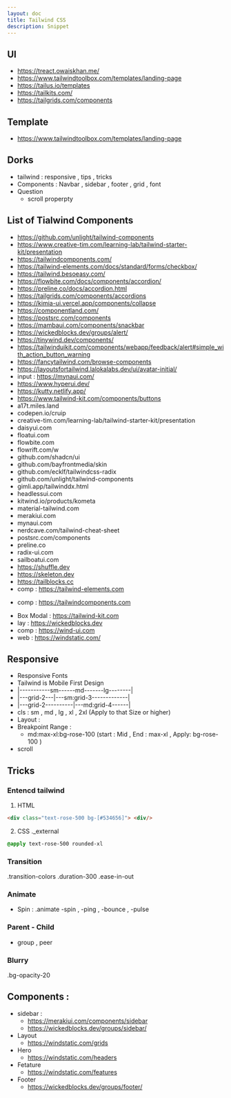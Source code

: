 ```yaml
---
layout: doc
title: Tailwind CSS
description: Snippet
---
```


## UI
- https://treact.owaiskhan.me/
- https://www.tailwindtoolbox.com/templates/landing-page
- https://tailus.io/templates
- https://tailkits.com/
- https://tailgrids.com/components

## Template
- https://www.tailwindtoolbox.com/templates/landing-page

## Dorks
- tailwind : responsive , tips , tricks 
- Components : Navbar , sidebar , footer , grid , font
- Question
    - scroll properpty

## List of Tialwind Components
- https://github.com/unlight/tailwind-components
- https://www.creative-tim.com/learning-lab/tailwind-starter-kit/presentation
- https://tailwindcomponents.com/
- https://tailwind-elements.com/docs/standard/forms/checkbox/
- https://tailwind.besoeasy.com/
- https://flowbite.com/docs/components/accordion/
- https://preline.co/docs/accordion.html
- https://tailgrids.com/components/accordions
- https://kimia-ui.vercel.app/components/collapse
- https://componentland.com/
- https://postsrc.com/components
- https://mambaui.com/components/snackbar
- https://wickedblocks.dev/groups/alert/
- https://tinywind.dev/components/
- https://tailwinduikit.com/components/webapp/feedback/alert#simple_with_action_button_warning
- https://fancytailwind.com/browse-components
- https://layoutsfortailwind.lalokalabs.dev/ui/avatar-initial/
- input : https://mynaui.com/
- https://www.hyperui.dev/
- https://kutty.netlify.app/
- https://www.tailwind-kit.com/components/buttons
- a17t.miles.land
- codepen.io/cruip
- creative-tim.com/learning-lab/tailwind-starter-kit/presentation
- daisyui.com
- floatui.com
- flowbite.com
- flowrift.com/w
- github.com/shadcn/ui
- github.com/bayfrontmedia/skin
- github.com/ecklf/tailwindcss-radix
- github.com/unlight/tailwind-components
- gimli.app/tailwinddx.html
- headlessui.com
- kitwind.io/products/kometa
- material-tailwind.com
- merakiui.com
- mynaui.com
- nerdcave.com/tailwind-cheat-sheet
- postsrc.com/components
- preline.co
- radix-ui.com
- sailboatui.com
- https://shuffle.dev
- https://skeleton.dev
- https://tailblocks.cc
- comp : https://tailwind-elements.com
<!-- - https://tailwindawesome.com -->
- comp : https://tailwindcomponents.com
<!-- - https://tailwinduikit.com -->
- Box Modal : https://tailwind-kit.com
- lay : https://wickedblocks.dev
- comp : https://wind-ui.com
- web : https://windstatic.com/


## Responsive
- Responsive Fonts
- Tailwind is Mobile First Design
- |-----------sm------md-------lg--------|
- |---grid-2---|---sm:grid-3-------------|
- |---grid-2----------|---md:grid-4------|
- cls : sm , md , lg , xl , 2xl  (Apply to that Size or higher)
- Layout : 
- Breakpoint Range : 
    - md:max-xl:bg-rose-100 (start : Mid , End : max-xl , Apply: bg-rose-100 )
- scroll


## Tricks 
### Entencd tailwind 

1. HTML 
```html 
<div class="text-rose-500 bg-[#534656]"> <div/>
```
2. CSS 
._external
```css 
@apply text-rose-500 rounded-xl
```
### Transition
.transition-colors .duration-300 .ease-in-out
### Animate
- Spin : .animate -spin , -ping , -bounce , -pulse
### Parent - Child
- group , peer 

### Blurry

.bg-opacity-20


## Components :
- sidebar : 
    + https://merakiui.com/components/sidebar
    + https://wickedblocks.dev/groups/sidebar/
- Layout
    + https://windstatic.com/grids
- Hero
    + https://windstatic.com/headers
- Fetature
    + https://windstatic.com/features
- Footer
    + https://wickedblocks.dev/groups/footer/
